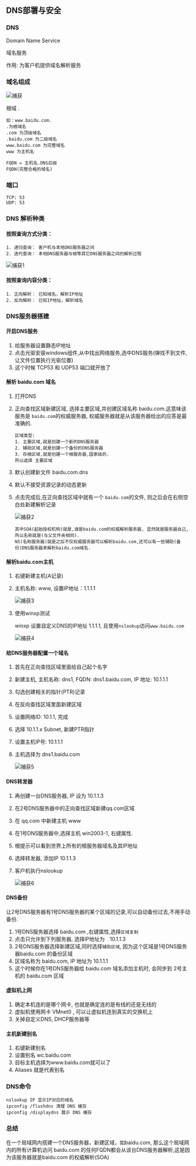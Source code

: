 ## DNS部署与安全

### DNS

Domain Name Service

域名服务

作用: 为客户机提供域名解析服务

### 域名组成

![捕获](C:\Users\23679\Desktop\o\网络安全\08DNS部署与安全\捕获.PNG)

根域	.

```
如：www.baidu.com.
.为根域名
.com 为顶级域名
.baidu.com 为二级域名
www.baidu.com 为完整域名
www 为主机名
```

```
FQDN = 主机名.DNS后缀
FQDN(完整合格的域名)
```

### 端口

```
TCP: 53
UDP: 53
```

### DNS 解析种类

#### 按照查询方式分类：

```
1. 递归查询： 客户机与本地DNS服务器之间
2. 迭代查询： 本地DNS服务器与根等其它DNS服务器之间的解析过程
```

![捕获1](C:\Users\23679\Desktop\o\网络安全\08DNS部署与安全\捕获1.PNG)

#### 按照查询内容分类：

```
1. 正向解析： 已知域名，解析IP地址
2. 反向解析： 已知IP地址，解析域名
```

### DNS服务器搭建

#### 开启DNS服务

1. 给服务器设置静态IP地址
2. 点击光驱安装windows组件,从中找出网络服务,选中DNS服务(弹找不到文件,让文件位置执行光驱位置)
3. 这个时候 TCP53 和 UDP53 端口就开放了

#### 解析 baidu.com 域名

1. 打开DNS

2. 正向查找区域新建区域, 选择主要区域,并创建区域名称 baidu.com.这意味该服务是 `baidu.com`的权威服务器, 权威服务器就是从该服务器给出的应答是最准确的.

   ```
   区域类型:
   1. 主要区域,就是创建一个新的DNS服务器
   2. 辅助区域,就是创建一个备份的DNS服务器
   3. 存根区域,就是创建一个根服务器,国家级的.
   所以选择 主要区域
   ```

3. 默认创建新文件 baidu.com.dns

4. 默认不接受资源记录的动态更新

5. 点击完成后,在正向查找区域中就有一个 `baidu.com`的文件, 则之后会在右侧空白处新建解析记录

   ![捕获2](C:\Users\23679\Desktop\o\网络安全\08DNS部署与安全\捕获2.PNG)

   ```
   其中SOA(起始授权机构)就是,谁是baidu.com的权威解析服务器, 显然就是服务器自己,所以名称就是(与父文件夹相同).
   NS(名称服务器)就是之后不仅权威服务器可以解析baidu.com,还可以有一些辅助(备份)DNS服务器来解析baidu.com域名.
   ```

#### 解析baidu.com主机

1. 右键新建主机(A记录)

2. 主机名称: www, 设置IP地址：1.1.1.1

   ![捕获3](C:\Users\23679\Desktop\o\网络安全\08DNS部署与安全\捕获3.PNG)

3. 使用winxp测试

   winxp 设置自定义DNS的IP地址 1.1.1.1, 且使用`nslookup`访问`www.baidu.com`

   ![捕获4](C:\Users\23679\Desktop\o\网络安全\08DNS部署与安全\捕获4.PNG)

#### 给DNS服务器配置一个域名

1. 首先在正向查找区域里面给自己起个名字

2. 新建主机, 主机名称: dns1, FQDN: dns1.baidu.com, IP 地址: 10.1.1.1

3. 勾选创建相关的指针(PTR)记录

4. 在反向查找区域里面新建区域

5. 设置网络ID: 10.1.1, 完成

6. 选择 10.1.1.x Subnet, 新建PTR指针

7. 设置主机IP号: 10.1.1.1

8. 主机选择为 dns1.baidu.com

   ![捕获5](C:\Users\23679\Desktop\o\网络安全\08DNS部署与安全\捕获5.PNG)

#### DNS转发器

1. 再创建一台DNS服务器, IP 设为 10.1.1.3

2. 在2号DNS服务器中的正向查找区域新建qq.com区域

3. 在 qq.com 中新建主机 www

4. 在1号DNS服务器中,选择主机 win2003-1, 右键属性.

5. 根提示可以看到世界上所有的根服务器域名及其IP地址

6. 选择转发器, 添加IP 10.1.1.3

7. 客户机执行nslookup

   ![捕获6](C:\Users\23679\Desktop\o\网络安全\08DNS部署与安全\捕获6.PNG)

#### DNS备份

让2号DNS服务器有1号DNS服务器的某个区域的记录,可以自动备份过去,不用手动备份.

1. 1号DNS服务器选择 baidu.com ,右键属性,选择`区域复制`
2. 点击只允许到下列服务器, 选择IP地址为　10.1.1.3
3. 2号DNS服务器选择新建区域,同时选择`辅助区域`, 因为这个区域是1号DNS服务器baidu.com 的备份区域
4. 区域名称为 baidu.com, IP 地址为 10.1.1.1
5. 这个时候你在1号DNS服务器给 baidu.com 域名添加主机时, 会同步到 2号主机的 baidu.com 区域

#### 虚拟机上网

1. 确定本机连的是哪个网卡, 也就是确定连的是有线的还是无线的
2. 虚拟机使用网卡 VMnet0 , 可以让虚拟机连到真实的交换机上
3. 关掉自定义DNS, DHCP服务器等

#### 主机新建别名

1. 右键新建别名
2. 设置别名 wc.baidu.com
3. 目标主机选择为www.baidu.com就可以了
4. Aliases 就是代表别名

### DNS命令

```
nslookup IP 显示IP对应的域名
ipconfig /flushdns 清理 DNS 缓存
ipconfig /displaydns 展示 DNS 缓存
```

### 总结

在一个局域网内搭建一个DNS服务器，新建区域，如baidu.com, 那么这个局域网内的所有计算机访问 baidu.com 的任何FQDN都会从该台DNS服务器解析,这是因为该服务器就是baidu.com 的权威解析(SOA)

